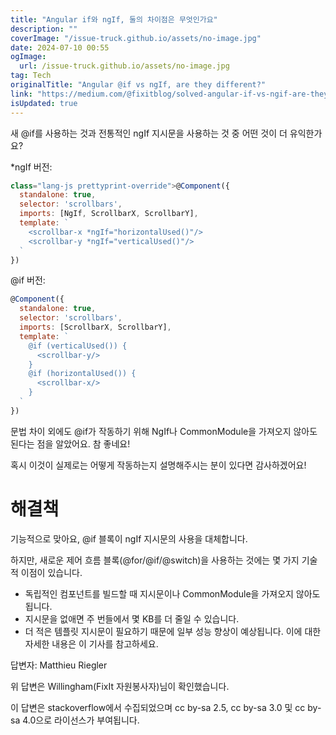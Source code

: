 ```yaml
---
title: "Angular if와 ngIf, 둘의 차이점은 무엇인가요"
description: ""
coverImage: "/issue-truck.github.io/assets/no-image.jpg"
date: 2024-07-10 00:55
ogImage:
  url: /issue-truck.github.io/assets/no-image.jpg
tag: Tech
originalTitle: "Angular @if vs ngIf, are they different?"
link: "https://medium.com/@fixitblog/solved-angular-if-vs-ngif-are-they-different-5d4f4081c875"
isUpdated: true
---
```


새 @if를 사용하는 것과 전통적인 ngIf 지시문을 사용하는 것 중 어떤 것이 더 유익한가요?

\*ngIf 버전:

```js
class="lang-js prettyprint-override">@Component({
  standalone: true,
  selector: 'scrollbars',
  imports: [NgIf, ScrollbarX, ScrollbarY],
  template: `
    <scrollbar-x *ngIf="horizontalUsed()"/>
    <scrollbar-y *ngIf="verticalUsed()"/>
  `
})
```

@if 버전:

<div class="content-ad"></div>

```js
@Component({
  standalone: true,
  selector: 'scrollbars',
  imports: [ScrollbarX, ScrollbarY],
  template: `
    @if (verticalUsed()) {
      <scrollbar-y/>
    }
    @if (horizontalUsed()) {
      <scrollbar-x/>
    }
  `
})
```

문법 차이 외에도 @if가 작동하기 위해 NgIf나 CommonModule을 가져오지 않아도 된다는 점을 알았어요. 참 좋네요!

혹시 이것이 실제로는 어떻게 작동하는지 설명해주시는 분이 있다면 감사하겠어요!

# 해결책

<div class="content-ad"></div>

기능적으로 맞아요, @if 블록이 ngIf 지시문의 사용을 대체합니다.

하지만, 새로운 제어 흐름 블록(@for/@if/@switch)을 사용하는 것에는 몇 가지 기술적 이점이 있습니다.

- 독립적인 컴포넌트를 빌드할 때 지시문이나 CommonModule을 가져오지 않아도 됩니다.
- 지시문을 없애면 주 번들에서 몇 KB를 더 줄일 수 있습니다.
- 더 적은 템플릿 지시문이 필요하기 때문에 일부 성능 향상이 예상됩니다. 이에 대한 자세한 내용은 이 기사를 참고하세요.

답변자: Matthieu Riegler

<div class="content-ad"></div>

위 답변은 Willingham(FixIt 자원봉사자)님이 확인했습니다.

이 답변은 stackoverflow에서 수집되었으며 cc by-sa 2.5, cc by-sa 3.0 및 cc by-sa 4.0으로 라이선스가 부여됩니다.

